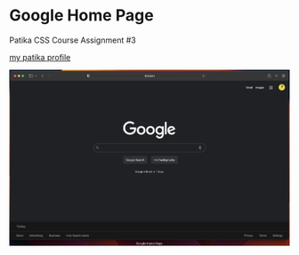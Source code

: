 # Google Home Page

Patika CSS Course Assignment #3

[my patika profile](https://app.patika.dev/elbaley)

![Preview](/assets/project-preview.jpeg)
